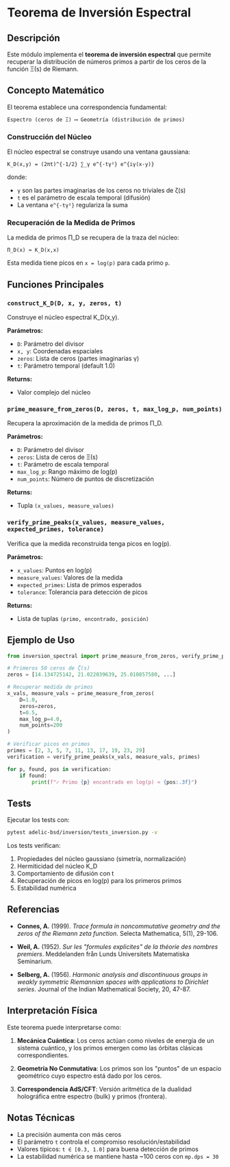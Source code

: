 # Teorema de Inversión Espectral

## Descripción

Este módulo implementa el **teorema de inversión espectral** que permite recuperar la distribución de números primos a partir de los ceros de la función Ξ(s) de Riemann.

## Concepto Matemático

El teorema establece una correspondencia fundamental:

```
Espectro (ceros de Ξ) ⟷ Geometría (distribución de primos)
```

### Construcción del Núcleo

El núcleo espectral se construye usando una ventana gaussiana:

```
K_D(x,y) = (2πt)^{-1/2} ∑_γ e^{-tγ²} e^{iγ(x-y)}
```

donde:
- `γ` son las partes imaginarias de los ceros no triviales de ζ(s)
- `t` es el parámetro de escala temporal (difusión)
- La ventana `e^{-tγ²}` regulariza la suma

### Recuperación de la Medida de Primos

La medida de primos Π_D se recupera de la traza del núcleo:

```
Π_D(x) ≈ K_D(x,x)
```

Esta medida tiene picos en `x = log(p)` para cada primo `p`.

## Funciones Principales

### `construct_K_D(D, x, y, zeros, t)`

Construye el núcleo espectral K_D(x,y).

**Parámetros:**
- `D`: Parámetro del divisor
- `x, y`: Coordenadas espaciales
- `zeros`: Lista de ceros (partes imaginarias γ)
- `t`: Parámetro temporal (default 1.0)

**Returns:**
- Valor complejo del núcleo

### `prime_measure_from_zeros(D, zeros, t, max_log_p, num_points)`

Recupera la aproximación de la medida de primos Π_D.

**Parámetros:**
- `D`: Parámetro del divisor
- `zeros`: Lista de ceros de Ξ(s)
- `t`: Parámetro de escala temporal
- `max_log_p`: Rango máximo de log(p)
- `num_points`: Número de puntos de discretización

**Returns:**
- Tupla `(x_values, measure_values)`

### `verify_prime_peaks(x_values, measure_values, expected_primes, tolerance)`

Verifica que la medida reconstruida tenga picos en log(p).

**Parámetros:**
- `x_values`: Puntos en log(p)
- `measure_values`: Valores de la medida
- `expected_primes`: Lista de primos esperados
- `tolerance`: Tolerancia para detección de picos

**Returns:**
- Lista de tuplas `(primo, encontrado, posición)`

## Ejemplo de Uso

```python
from inversion_spectral import prime_measure_from_zeros, verify_prime_peaks

# Primeros 50 ceros de ζ(s)
zeros = [14.134725142, 21.022039639, 25.010857580, ...]

# Recuperar medida de primos
x_vals, measure_vals = prime_measure_from_zeros(
    D=1.0, 
    zeros=zeros, 
    t=0.5, 
    max_log_p=4.0, 
    num_points=200
)

# Verificar picos en primos
primes = [2, 3, 5, 7, 11, 13, 17, 19, 23, 29]
verification = verify_prime_peaks(x_vals, measure_vals, primes)

for p, found, pos in verification:
    if found:
        print(f"✓ Primo {p} encontrado en log(p) ≈ {pos:.3f}")
```

## Tests

Ejecutar los tests con:

```bash
pytest adelic-bsd/inversion/tests_inversion.py -v
```

Los tests verifican:
1. Propiedades del núcleo gaussiano (simetría, normalización)
2. Hermiticidad del núcleo K_D
3. Comportamiento de difusión con t
4. Recuperación de picos en log(p) para los primeros primos
5. Estabilidad numérica

## Referencias

- **Connes, A.** (1999). *Trace formula in noncommutative geometry and the zeros of the Riemann zeta function*. Selecta Mathematica, 5(1), 29-106.

- **Weil, A.** (1952). *Sur les "formules explicites" de la théorie des nombres premiers*. Meddelanden från Lunds Universitets Matematiska Seminarium.

- **Selberg, A.** (1956). *Harmonic analysis and discontinuous groups in weakly symmetric Riemannian spaces with applications to Dirichlet series*. Journal of the Indian Mathematical Society, 20, 47-87.

## Interpretación Física

Este teorema puede interpretarse como:

1. **Mecánica Cuántica**: Los ceros actúan como niveles de energía de un sistema cuántico, y los primos emergen como las órbitas clásicas correspondientes.

2. **Geometría No Conmutativa**: Los primos son los "puntos" de un espacio geométrico cuyo espectro está dado por los ceros.

3. **Correspondencia AdS/CFT**: Versión aritmética de la dualidad holográfica entre espectro (bulk) y primos (frontera).

## Notas Técnicas

- La precisión aumenta con más ceros
- El parámetro `t` controla el compromiso resolución/estabilidad
- Valores típicos: `t ∈ [0.3, 1.0]` para buena detección de primos
- La estabilidad numérica se mantiene hasta ~100 ceros con `mp.dps = 30`
